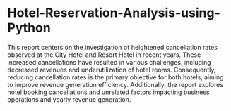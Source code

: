 # Hotel-Reservation-Analysis-using-Python
This report centers on the investigation of heightened cancellation rates observed at the City Hotel and Resort Hotel in recent years. These increased cancellations have resulted in various challenges, including decreased revenues and underutilization of hotel rooms. Consequently, reducing cancellation rates is the primary objective for both hotels, aiming to improve revenue generation efficiency. Additionally, the report explores hotel booking cancellations and unrelated factors impacting business operations and yearly revenue generation.

